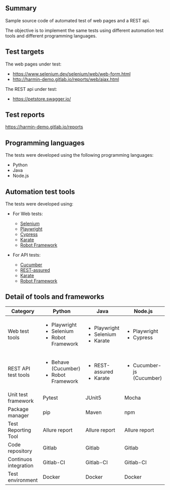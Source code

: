 ## Summary

Sample source code of automated test of web pages and a REST api.

The objective is to implement the same tests using different automation test tools and different programming languages.


## Test targets

The web pages under test:

- https://www.selenium.dev/selenium/web/web-form.html
- http://harmin-demo.gitlab.io/reports/web/ajax.html

The REST api under test:

- https://petstore.swagger.io/


## Test reports

https://harmin-demo.gitlab.io/reports


## Programming languages

The tests were developed using the following programming languages:
- Python
- Java
- Node.js


## Automation test tools

The tests were developed using:

- For Web tests:
  - [Selenium](https://www.selenium.dev/)
  - [Playwright](https://playwright.dev/)
  - [Cypress](https://www.cypress.io/)
  - [Karate](https://www.karatelabs.io/)
  - [Robot Framework](https://robotframework.org/)

- For API tests:
  - [Cucumber](https://cucumber.io/)
  - [REST-assured](https://rest-assured.io/)
  - [Karate](https://www.karatelabs.io/)
  - [Robot Framework](https://robotframework.org/)


## Detail of tools and frameworks

| Category              | Python        | Java          | Node.js       |
|-----------------------|---------------|---------------|---------------|
| Web test tools | <ul><li>Playwright</li> <li>Selenium </li> <li>Robot Framework</li></ul> | <ul><li>Playwright</li> <li>Selenium</li> <li>Karate</li></ul> | <ul><li>Playwright </li> <li>Cypress</li></ul> |
| REST API test tools   | <ul><li>Behave (Cucumber)</li> <li>Robot Framework</li></ul> | <ul><li>REST-assured</li> <li>Karate</li></ul> | <ul><li>Cucumber-js (Cucumber)</li></ul> |
| Unit test framework   | Pytest        | JUnit5        | Mocha         |
| Package manager       | pip           | Maven         | npm           |
| Test Reporting Tool   | Allure report | Allure report | Allure report |
| Code repository       | Gitlab        | Gitlab        | Gitlab        |
| Continuos integration | Gitlab-CI     | Gitlab-CI     | Gitlab-CI     |
| Test environment      | Docker        | Docker        | Docker        |
